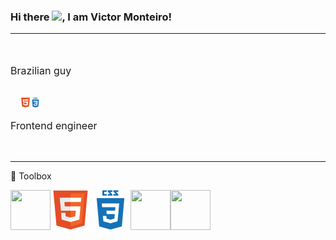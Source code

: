 ### Hi there <img src="https://raw.githubusercontent.com/MartinHeinz/MartinHeinz/master/wave.gif" width="30px">, I am Victor Monteiro!

---

<img src="https://cdn.worldvectorlogo.com/logos/brazilc.svg" width="16px" height="16px"><p style="font-size:16px">Brazilian guy</p><br/>
<img src="https://cdn.worldvectorlogo.com/logos/logo-javascript.svg" width="16px" height="16px"><img src="https://github.com/devicons/devicon/blob/master/icons/html5/html5-original.svg" width="16px" height="16px"><img src="https://github.com/devicons/devicon/blob/master/icons/css3/css3-plain-wordmark.svg" width="16px" height="16px"><p style="font-size:16px">Frontend engineer</p><br/>

---

🧰 Toolbox

<img src="https://cdn.worldvectorlogo.com/logos/logo-javascript.svg" width="64px" height="64px"><img src="https://github.com/devicons/devicon/blob/master/icons/html5/html5-original.svg" width="64px" height="64px"><img src="https://github.com/devicons/devicon/blob/master/icons/css3/css3-plain-wordmark.svg" width="64px" height="64px"><img src="https://cdn.worldvectorlogo.com/logos/react-2.svg" width="64px" height="64px"><img src="https://cdn.worldvectorlogo.com/logos/git-icon.svg" width="64px" height="64px">
